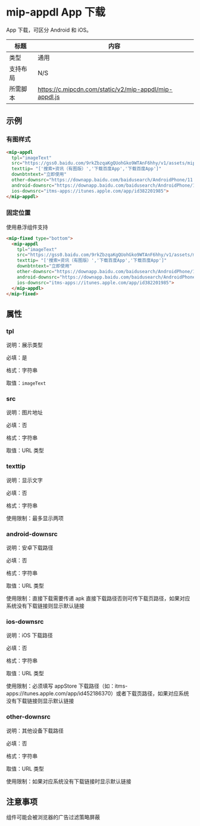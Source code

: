 # mip-appdl App 下载

App 下载，可区分 Android 和 iOS。

标题|内容
----|----
类型|通用
支持布局|N/S
所需脚本|https://c.mipcdn.com/static/v2/mip-appdl/mip-appdl.js

## 示例

### 有图样式

```html
<mip-appdl
  tpl="imageText"
  src="https://gss0.baidu.com/9rkZbzqaKgQUohGko9WTAnF6hhy/v1/assets/mipengine/app_logo.png"
  texttip= "['搜索+资讯（有图版）','下载百度App','下载百度App']"
  downbtntext="立即使用"
  other-downsrc="https://downapp.baidu.com/baidusearch/AndroidPhone/11.3.0.13/1/757b/20190108123357/baidusearch_AndroidPhone_11-3-0-13_757b.apk"
  android-downsrc="https://downapp.baidu.com/baidusearch/AndroidPhone/11.3.0.13/1/757b/20190108123357/baidusearch_AndroidPhone_11-3-0-13_757b.apk"
  ios-downsrc="itms-apps://itunes.apple.com/app/id382201985">
</mip-appdl>
```

### 固定位置

使用悬浮组件支持

```html
<mip-fixed type="bottom">
  <mip-appdl
    tpl="imageText"
    src="https://gss0.baidu.com/9rkZbzqaKgQUohGko9WTAnF6hhy/v1/assets/mipengine/app_logo.png"
    texttip= "['搜索+资讯（有图版）','下载百度App','下载百度App']"
    downbtntext="立即使用"
    other-downsrc="https://downapp.baidu.com/baidusearch/AndroidPhone/11.3.0.13/1/757b/20190108123357/baidusearch_AndroidPhone_11-3-0-13_757b.apk"
    android-downsrc="https://downapp.baidu.com/baidusearch/AndroidPhone/11.3.0.13/1/757b/20190108123357/baidusearch_AndroidPhone_11-3-0-13_757b.apk"
    ios-downsrc="itms-apps://itunes.apple.com/app/id382201985">
  </mip-appdl>
</mip-fixed>
```


## 属性

### tpl

说明：展示类型

必填：是

格式：字符串

取值：`imageText`

### src

说明：图片地址

必填：否

格式：字符串

取值：URL 类型

### texttip

说明：显示文字

必填：否

格式：字符串

使用限制：最多显示两项

### android-downsrc

说明：安卓下载路径

必填：否

格式：字符串

取值：URL 类型

使用限制：直接下载需要传递 apk 直接下载路径否则可传下载页路径，如果对应系统没有下载链接则显示默认链接

### ios-downsrc

说明：iOS 下载路径

必填：否

格式：字符串

取值：URL 类型

使用限制：必须填写 appStore 下载路径（如：itms-apps://itunes.apple.com/app/id452186370）或者下载页路径，如果对应系统没有下载链接则显示默认链接

### other-downsrc

说明：其他设备下载路径

必填：否

格式：字符串

取值：URL 类型

使用限制：如果对应系统没有下载链接时显示默认链接

## 注意事项

组件可能会被浏览器的广告过滤策略屏蔽
